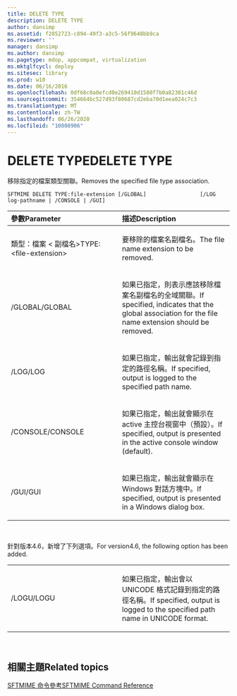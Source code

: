 ```yaml
---
title: DELETE TYPE
description: DELETE TYPE
author: dansimp
ms.assetid: f2852723-c894-49f3-a3c5-56f9648bb9ca
ms.reviewer: ''
manager: dansimp
ms.author: dansimp
ms.pagetype: mdop, appcompat, virtualization
ms.mktglfcycl: deploy
ms.sitesec: library
ms.prod: w10
ms.date: 06/16/2016
ms.openlocfilehash: 0df68c0a0efcd0e269410d1580f7b0a82301c46d
ms.sourcegitcommit: 354664bc527d93f80687cd2eba70d1eea024c7c3
ms.translationtype: MT
ms.contentlocale: zh-TW
ms.lasthandoff: 06/26/2020
ms.locfileid: "10808906"
---
```

# <span data-ttu-id="2dab3-103">DELETE TYPE</span><span class="sxs-lookup"><span data-stu-id="2dab3-103">DELETE TYPE</span></span>


<span data-ttu-id="2dab3-104">移除指定的檔案類型關聯。</span><span class="sxs-lookup"><span data-stu-id="2dab3-104">Removes the specified file type association.</span></span>

`SFTMIME DELETE TYPE:file-extension [/GLOBAL]                 [/LOG log-pathname | /CONSOLE | /GUI]`

<table>
<colgroup>
<col width="50%" />
<col width="50%" />
</colgroup>
<thead>
<tr class="header">
<th align="left"><span data-ttu-id="2dab3-105">參數</span><span class="sxs-lookup"><span data-stu-id="2dab3-105">Parameter</span></span></th>
<th align="left"><span data-ttu-id="2dab3-106">描述</span><span class="sxs-lookup"><span data-stu-id="2dab3-106">Description</span></span></th>
</tr>
</thead>
<tbody>
<tr class="odd">
<td align="left"><p><span data-ttu-id="2dab3-107">類型：檔案 &lt; 副檔名&gt;</span><span class="sxs-lookup"><span data-stu-id="2dab3-107">TYPE:&lt;file-extension&gt;</span></span></p></td>
<td align="left"><p><span data-ttu-id="2dab3-108">要移除的檔案名副檔名。</span><span class="sxs-lookup"><span data-stu-id="2dab3-108">The file name extension to be removed.</span></span></p></td>
</tr>
<tr class="even">
<td align="left"><p><span data-ttu-id="2dab3-109">/GLOBAL</span><span class="sxs-lookup"><span data-stu-id="2dab3-109">/GLOBAL</span></span></p></td>
<td align="left"><p><span data-ttu-id="2dab3-110">如果已指定，則表示應該移除檔案名副檔名的全域關聯。</span><span class="sxs-lookup"><span data-stu-id="2dab3-110">If specified, indicates that the global association for the file name extension should be removed.</span></span></p></td>
</tr>
<tr class="odd">
<td align="left"><p><span data-ttu-id="2dab3-111">/LOG</span><span class="sxs-lookup"><span data-stu-id="2dab3-111">/LOG</span></span></p></td>
<td align="left"><p><span data-ttu-id="2dab3-112">如果已指定，輸出就會記錄到指定的路徑名稱。</span><span class="sxs-lookup"><span data-stu-id="2dab3-112">If specified, output is logged to the specified path name.</span></span></p></td>
</tr>
<tr class="even">
<td align="left"><p><span data-ttu-id="2dab3-113">/CONSOLE</span><span class="sxs-lookup"><span data-stu-id="2dab3-113">/CONSOLE</span></span></p></td>
<td align="left"><p><span data-ttu-id="2dab3-114">如果已指定，輸出就會顯示在 active 主控台視窗中（預設）。</span><span class="sxs-lookup"><span data-stu-id="2dab3-114">If specified, output is presented in the active console window (default).</span></span></p></td>
</tr>
<tr class="odd">
<td align="left"><p><span data-ttu-id="2dab3-115">/GUI</span><span class="sxs-lookup"><span data-stu-id="2dab3-115">/GUI</span></span></p></td>
<td align="left"><p><span data-ttu-id="2dab3-116">如果已指定，輸出就會顯示在 Windows 對話方塊中。</span><span class="sxs-lookup"><span data-stu-id="2dab3-116">If specified, output is presented in a Windows dialog box.</span></span></p></td>
</tr>
</tbody>
</table>

 

<span data-ttu-id="2dab3-117">針對版本4.6，新增了下列選項。</span><span class="sxs-lookup"><span data-stu-id="2dab3-117">For version4.6, the following option has been added.</span></span>

<table>
<colgroup>
<col width="50%" />
<col width="50%" />
</colgroup>
<tbody>
<tr class="odd">
<td align="left"><p><span data-ttu-id="2dab3-118">/LOGU</span><span class="sxs-lookup"><span data-stu-id="2dab3-118">/LOGU</span></span></p></td>
<td align="left"><p><span data-ttu-id="2dab3-119">如果已指定，輸出會以 UNICODE 格式記錄到指定的路徑名稱。</span><span class="sxs-lookup"><span data-stu-id="2dab3-119">If specified, output is logged to the specified path name in UNICODE format.</span></span></p></td>
</tr>
</tbody>
</table>

 

## <span data-ttu-id="2dab3-120">相關主題</span><span class="sxs-lookup"><span data-stu-id="2dab3-120">Related topics</span></span>


[<span data-ttu-id="2dab3-121">SFTMIME 命令參考</span><span class="sxs-lookup"><span data-stu-id="2dab3-121">SFTMIME Command Reference</span></span>](sftmime--command-reference.md)

 

 





